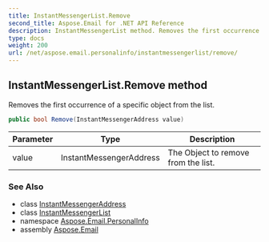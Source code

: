 ```yaml
---
title: InstantMessengerList.Remove
second_title: Aspose.Email for .NET API Reference
description: InstantMessengerList method. Removes the first occurrence of a specific object from the list
type: docs
weight: 200
url: /net/aspose.email.personalinfo/instantmessengerlist/remove/
---
```

## InstantMessengerList.Remove method

Removes the first occurrence of a specific object from the list.

```csharp
public bool Remove(InstantMessengerAddress value)
```

| Parameter | Type | Description |
| --- | --- | --- |
| value | InstantMessengerAddress | The Object to remove from the list. |

### See Also

* class [InstantMessengerAddress](../../instantmessengeraddress/)
* class [InstantMessengerList](../)
* namespace [Aspose.Email.PersonalInfo](../../instantmessengerlist/)
* assembly [Aspose.Email](../../../)


